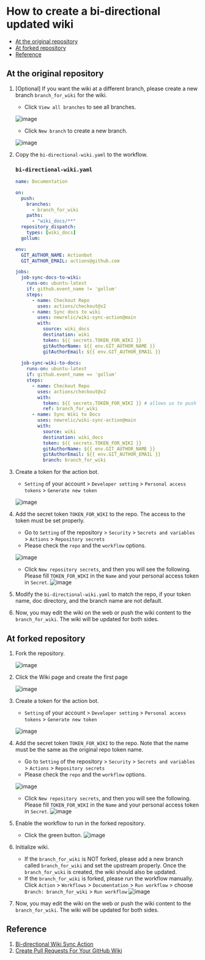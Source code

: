 # How to create a bi-directional updated wiki
* [At the original repository](https://github.com/ChunYen-Chen/CheckNode/wiki/Home#at-the-original-repository)
* [At forked repository](https://github.com/ChunYen-Chen/CheckNode/wiki/Home#at-forked-repository)
* [Reference](https://github.com/ChunYen-Chen/CheckNode/wiki/Home#Reference)

## At the original repository
1. [Optional] If you want the wiki at a different branch, please create a new branch `branch_for_wiki` for the wiki.
   * Click `View all branches` to see all branches.

   ![image](https://github.com/ChunYen-Chen/CheckNode/assets/70311975/47d2f465-7a67-47bf-bd7c-b16f13d320c9)
   * Click `New branch` to create a new branch.

   ![image](https://github.com/ChunYen-Chen/CheckNode/assets/70311975/47f11fb5-0441-4ed7-a9c5-d3430866fdb2)

1. Copy the `bi-directional-wiki.yaml` to the workflow.
   ### `bi-directional-wiki.yaml`
   ```YAML
   name: Documentation

   on:
     push:
       branches:
         - branch_for_wiki
       paths:
         - "wiki_docs/**"
     repository_dispatch:
       types: [wiki_docs]
     gollum:

   env:
     GIT_AUTHOR_NAME: Actionbot
     GIT_AUTHOR_EMAIL: actions@github.com

   jobs:
     job-sync-docs-to-wiki:
       runs-on: ubuntu-latest
       if: github.event_name != 'gollum'
       steps:
         - name: Checkout Repo
           uses: actions/checkout@v2
         - name: Sync docs to wiki
           uses: newrelic/wiki-sync-action@main
           with:
             source: wiki_docs
             destination: wiki
             token: ${{ secrets.TOKEN_FOR_WIKI }}
             gitAuthorName: ${{ env.GIT_AUTHOR_NAME }}
             gitAuthorEmail: ${{ env.GIT_AUTHOR_EMAIL }}
  
     job-sync-wiki-to-docs:
       runs-on: ubuntu-latest
       if: github.event_name == 'gollum'
       steps:
         - name: Checkout Repo
           uses: actions/checkout@v2
           with:
             token: ${{ secrets.TOKEN_FOR_WIKI }} # allows us to push back to repo
             ref: branch_for_wiki
         - name: Sync Wiki to Docs
           uses: newrelic/wiki-sync-action@main
           with:
             source: wiki
             destination: wiki_docs
             token: ${{ secrets.TOKEN_FOR_WIKI }}
             gitAuthorName: ${{ env.GIT_AUTHOR_NAME }}
             gitAuthorEmail: ${{ env.GIT_AUTHOR_EMAIL }}
             branch: branch_for_wiki
   ```
1. Create a token for the action bot.
   * `Setting` of your account > `Developer setting` > `Personal access tokens` > `Generate new token`

   ![image](https://github.com/ChunYen-Chen/CheckNode/assets/70311975/5e19015d-5ebb-46b6-9a7c-eb3fff298527)

1. Add the secret token `TOKEN_FOR_WIKI` to the repo. The access to the token must be set properly.
   * Go to `Setting` of the repository > `Security` > `Secrets and variables` > `Actions` > `Repository secrets`
   * Please check the `repo` and the `workflow` options.
   
   ![image](https://github.com/ChunYen-Chen/CheckNode/assets/70311975/1e7a7a4e-924f-442d-8f96-d48e4f1dc783)

   * Click `New repository secrets`, and then you will see the following. Please fill `TOKEN_FOR_WIKI` in the `Name` and your personal access token in `Secret`. 
   ![image](https://github.com/ChunYen-Chen/CheckNode/assets/70311975/146c4c9e-4651-47e4-919d-a3e59484222a)


1. Modify the `bi-directional-wiki.yaml` to match the repo, if your token name, doc directory, and the branch name are not default.
1. Now, you may edit the wiki on the web or push the wiki content to the `branch_for_wiki`. The wiki will be updated for both sides.

## At forked repository
1. Fork the repository.
   
   ![image](https://github.com/ChunYen-Chen/CheckNode/assets/70311975/ce645646-e9f8-484d-8579-ac7db4c88a8b)

1. Click the Wiki page and create the first page

   ![image](https://github.com/ChunYen-Chen/CheckNode/assets/70311975/c48243fb-d603-4475-9949-3a088561c5c1)

1. Create a token for the action bot.
   * `Setting` of your account > `Developer setting` > `Personal access tokens` > `Generate new token`

   ![image](https://github.com/ChunYen-Chen/CheckNode/assets/70311975/5e19015d-5ebb-46b6-9a7c-eb3fff298527)

1. Add the secret token `TOKEN_FOR_WIKI` to the repo. Note that the name must be the same as the original repo token name.
   * Go to `Setting` of the repository > `Security` > `Secrets and variables` > `Actions` > `Repository secrets`
   * Please check the `repo` and the `workflow` options.
   
   ![image](https://github.com/ChunYen-Chen/CheckNode/assets/70311975/1e7a7a4e-924f-442d-8f96-d48e4f1dc783)

   * Click `New repository secrets`, and then you will see the following. Please fill `TOKEN_FOR_WIKI` in the `Name` and your personal access token in `Secret`. 
   ![image](https://github.com/ChunYen-Chen/CheckNode/assets/70311975/146c4c9e-4651-47e4-919d-a3e59484222a)

1. Enable the workflow to run in the forked repository.
   * Click the green button.
   ![image](https://github.com/ChunYen-Chen/CheckNode/assets/70311975/9e58d4a8-3248-4ceb-81ff-276a6943149d)

1. Initialize wiki.
   * If the `branch_for_wiki` is NOT forked, please add a new branch called `branch_for_wiki` and set the upstream properly. Once the `branch_for_wiki` is created, the wiki should also be updated.
   * If the `branch_for_wiki` is forked, please run the workflow manually. Click `Action` > `Workflows` > `Documentation` > `Run workflow` > choose `Branch: branch_for_wiki` > `Run workflow`
   ![image](https://github.com/ChunYen-Chen/CheckNode/assets/70311975/189376a2-c11f-4801-acc3-2656db6b31ef)

1. Now, you may edit the wiki on the web or push the wiki content to the `branch_for_wiki`. The wiki will be updated for both sides.


## Reference
1. [Bi-directional Wiki Sync Action](https://github.com/marketplace/actions/bi-directional-wiki-sync-action)
2. [Create Pull Requests For Your GitHub Wiki](https://nimblehq.co/blog/create-github-wiki-pull-request)
